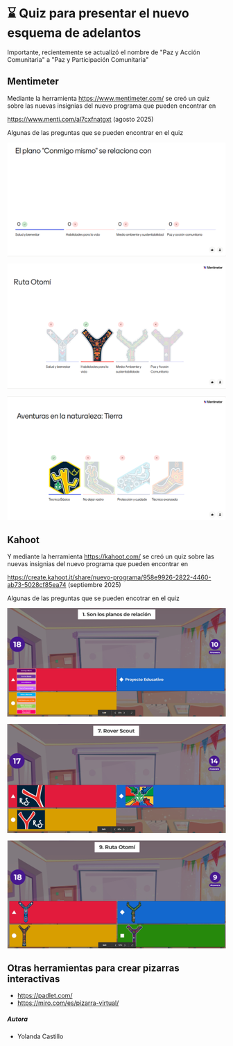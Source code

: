 # ⌛ Quiz para presentar el nuevo esquema de adelantos

Importante, recientemente se actualizó el nombre de "Paz y Acción Comunitaria" 
a "Paz y Participación Comunitaria"

## Mentimeter
Mediante la herramienta https://www.mentimeter.com/ se creó
un quiz sobre las nuevas insignias del nuevo programa que pueden encontrar en 


https://www.menti.com/al7cxfnatgxt (agosto 2025)


Algunas de las preguntas que se pueden encontrar en el quiz

![Plano conmigo mismo](img/menti/menti-planoComigoMismo.png)

![Ruta Otomí](img/menti/menti-rutaOtomi.png)

![Tierra](img/menti/menti-aventurasTierra.png)

## Kahoot

Y mediante la herramienta   https://kahoot.com/ se creó
un quiz sobre las nuevas insignias del nuevo programa que pueden encontrar en 

https://create.kahoot.it/share/nuevo-programa/958e9926-2822-4460-ab73-5028cf85ea74 (septiembre 2025)

Algunas de las preguntas que se pueden encotrar en el quiz

![Planos Relación](img/kahoot/kahoot-planosRelacion.png)

![Rover](img/kahoot/kahoot-rover.png)

![Ruta Otomí](img/kahoot/kahoot-otomi.png)



## Otras herramientas para crear pizarras interactivas

- https://padlet.com/
- https://miro.com/es/pizarra-virtual/

##### Autora

- Yolanda Castillo

